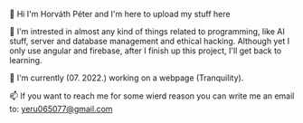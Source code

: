👋 Hi I'm Horváth Péter and I'm here to upload my stuff here

👀 I'm intrested in almost any kind of things related to programming, like AI stuff, server and database management and ethical hacking.
Although yet I only use angular and firebase, after I finish up this project, I'll get back to learning.

🌱 I'm currently (07. 2022.) working on a webpage (Tranquility).

📫 If you want to reach me for some wierd reason you can write me an email to: yeru065077@gmail.com

